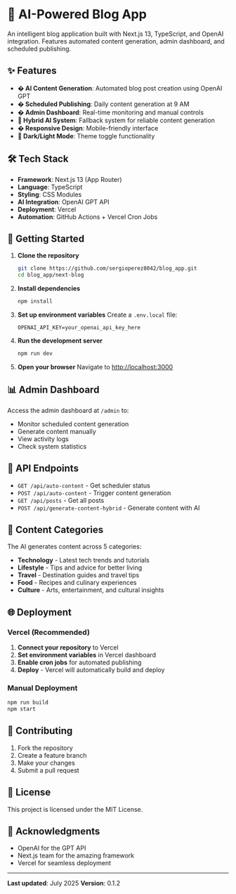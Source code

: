# 🚀 AI-Powered Blog App

An intelligent blog application built with Next.js 13, TypeScript, and OpenAI integration. Features automated content generation, admin dashboard, and scheduled publishing.

## ✨ Features

- **� AI Content Generation**: Automated blog post creation using OpenAI GPT
- **� Scheduled Publishing**: Daily content generation at 9 AM
- **�️ Admin Dashboard**: Real-time monitoring and manual controls
- **🔄 Hybrid AI System**: Fallback system for reliable content generation
- **� Responsive Design**: Mobile-friendly interface
- **🌙 Dark/Light Mode**: Theme toggle functionality

## 🛠️ Tech Stack

- **Framework**: Next.js 13 (App Router)
- **Language**: TypeScript
- **Styling**: CSS Modules
- **AI Integration**: OpenAI GPT API
- **Deployment**: Vercel
- **Automation**: GitHub Actions + Vercel Cron Jobs

## 🚀 Getting Started

1. **Clone the repository**
   ```bash
   git clone https://github.com/sergioperez8042/blog_app.git
   cd blog_app/next-blog
   ```

2. **Install dependencies**
   ```bash
   npm install
   ```

3. **Set up environment variables**
   Create a `.env.local` file:
   ```env
   OPENAI_API_KEY=your_openai_api_key_here
   ```

4. **Run the development server**
   ```bash
   npm run dev
   ```

5. **Open your browser**
   Navigate to [http://localhost:3000](http://localhost:3000)

## 📊 Admin Dashboard

Access the admin dashboard at `/admin` to:
- Monitor scheduled content generation
- Generate content manually
- View activity logs
- Check system statistics

## 🔧 API Endpoints

- `GET /api/auto-content` - Get scheduler status
- `POST /api/auto-content` - Trigger content generation
- `GET /api/posts` - Get all posts
- `POST /api/generate-content-hybrid` - Generate content with AI

## 📝 Content Categories

The AI generates content across 5 categories:
- **Technology** - Latest tech trends and tutorials
- **Lifestyle** - Tips and advice for better living
- **Travel** - Destination guides and travel tips
- **Food** - Recipes and culinary experiences
- **Culture** - Arts, entertainment, and cultural insights

## 🌐 Deployment

### Vercel (Recommended)

1. **Connect your repository** to Vercel
2. **Set environment variables** in Vercel dashboard
3. **Enable cron jobs** for automated publishing
4. **Deploy** - Vercel will automatically build and deploy

### Manual Deployment

```bash
npm run build
npm start
```

## 🤝 Contributing

1. Fork the repository
2. Create a feature branch
3. Make your changes
4. Submit a pull request

## 📄 License

This project is licensed under the MIT License.

## 🙏 Acknowledgments

- OpenAI for the GPT API
- Next.js team for the amazing framework
- Vercel for seamless deployment

---

**Last updated**: July 2025
**Version**: 0.1.2
